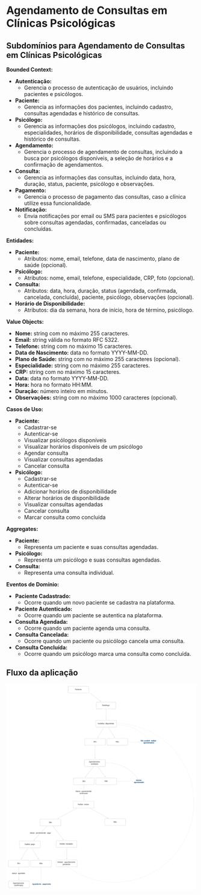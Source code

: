 # Agendamento de Consultas em Clínicas Psicológicas

## Subdomínios para Agendamento de Consultas em Clínicas Psicológicas

**Bounded Context:**

* **Autenticação:**
    * Gerencia o processo de autenticação de usuários, incluindo pacientes e psicólogos.
* **Paciente:**
    * Gerencia as informações dos pacientes, incluindo cadastro, consultas agendadas e histórico de consultas.
* **Psicólogo:**
    * Gerencia as informações dos psicólogos, incluindo cadastro, especialidades, horários de disponibilidade, consultas agendadas e histórico de consultas.
* **Agendamento:**
    * Gerencia o processo de agendamento de consultas, incluindo a busca por psicólogos disponíveis, a seleção de horários e a confirmação de agendamentos.
* **Consulta:**
    * Gerencia as informações das consultas, incluindo data, hora, duração, status, paciente, psicólogo e observações.
* **Pagamento:**
    * Gerencia o processo de pagamento das consultas, caso a clínica utilize essa funcionalidade.
* **Notificação:**
    * Envia notificações por email ou SMS para pacientes e psicólogos sobre consultas agendadas, confirmadas, canceladas ou concluídas.

**Entidades:**

* **Paciente:**
    * Atributos: nome, email, telefone, data de nascimento, plano de saúde (opcional).
* **Psicólogo:**
    * Atributos: nome, email, telefone, especialidade, CRP, foto (opcional).
* **Consulta:**
    * Atributos: data, hora, duração, status (agendada, confirmada, cancelada, concluída), paciente, psicólogo, observações (opcional).
* **Horário de Disponibilidade:**
    * Atributos: dia da semana, hora de início, hora de término, psicólogo.

**Value Objects:**

* **Nome:** string com no máximo 255 caracteres.
* **Email:** string válida no formato RFC 5322.
* **Telefone:** string com no máximo 15 caracteres.
* **Data de Nascimento:** data no formato YYYY-MM-DD.
* **Plano de Saúde:** string com no máximo 255 caracteres (opcional).
* **Especialidade:** string com no máximo 255 caracteres.
* **CRP:** string com no máximo 15 caracteres.
* **Data:** data no formato YYYY-MM-DD.
* **Hora:** hora no formato HH:MM.
* **Duração:** número inteiro em minutos.
* **Observações:** string com no máximo 1000 caracteres (opcional).

**Casos de Uso:**

* **Paciente:**
    * Cadastrar-se
    * Autenticar-se
    * Visualizar psicólogos disponíveis
    * Visualizar horários disponíveis de um psicólogo
    * Agendar consulta
    * Visualizar consultas agendadas
    * Cancelar consulta
* **Psicólogo:**
    * Cadastrar-se
    * Autenticar-se
    * Adicionar horários de disponibilidade
    * Alterar horários de disponibilidade
    * Visualizar consultas agendadas
    * Cancelar consulta
    * Marcar consulta como concluída

**Aggregates:**

* **Paciente:**
    * Representa um paciente e suas consultas agendadas.
* **Psicólogo:**
    * Representa um psicólogo e suas consultas agendadas.
* **Consulta:**
    * Representa uma consulta individual.

**Eventos de Domínio:**

* **Paciente Cadastrado:**
    * Ocorre quando um novo paciente se cadastra na plataforma.
* **Paciente Autenticado:**
    * Ocorre quando um paciente se autentica na plataforma.
* **Consulta Agendada:**
    * Ocorre quando um paciente agenda uma consulta.
* **Consulta Cancelada:**
    * Ocorre quando um paciente ou psicólogo cancela uma consulta.
* **Consulta Concluída:**
    * Ocorre quando um psicólogo marca uma consulta como concluída.
  

## Fluxo da aplicação
<img src="./.github/flow.svg" width="700px"/>